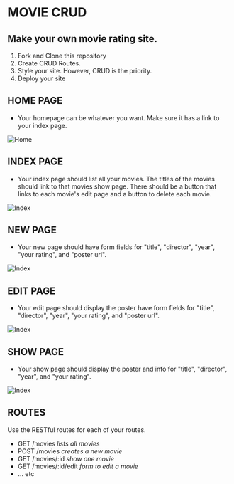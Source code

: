 # MOVIE CRUD

## Make your own movie rating site.

1. Fork and Clone this repository
2. Create CRUD Routes.
3. Style your site. However, CRUD is the priority.
4. Deploy your site

## HOME PAGE

- Your homepage can be whatever you want. Make sure it has a link to your index page.

![Home](/mockups/home.png)

## INDEX PAGE

- Your index page should list all your movies. The titles of the movies should link to that movies show page. There should be a button that links to each movie's edit page and a button to delete each movie.

![Index](/mockups/index.png)

## NEW PAGE

- Your new page should have form fields for "title", "director", "year", "your rating", and "poster url".

![Index](/mockups/new.png)

## EDIT PAGE

- Your edit page should display the poster have form fields for "title", "director", "year", "your rating", and "poster url".

![Index](/mockups/edit.png)

## SHOW PAGE

- Your show page should display the poster and info for "title", "director", "year", and "your rating".

![Index](/mockups/show.png)

## ROUTES

Use the RESTful routes for each of your routes.

- GET /movies _lists all movies_
- POST /movies _creates a new movie_
- GET /movies/:id _show one movie_
- GET /movies/:id/edit _form to edit a movie_
- ... etc
